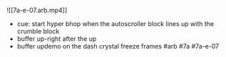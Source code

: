 

![[7a-e-07.arb.mp4]]
* cue: start hyper bhop when the autoscroller block lines up with the crumble block
* buffer up-right after the up
* buffer updemo on the dash crystal freeze frames
#arb #7a #7a-e-07

